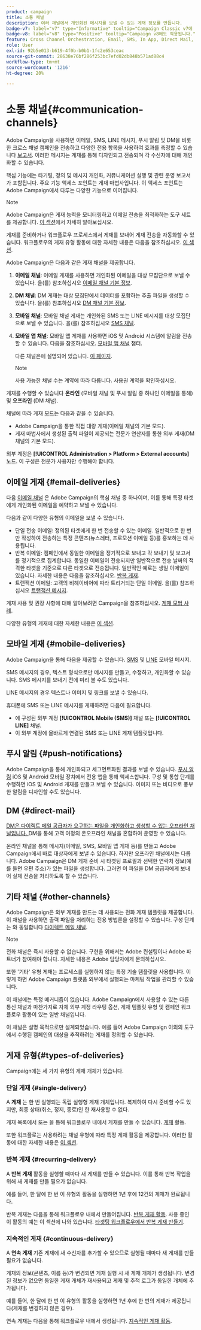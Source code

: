 ```yaml
---
product: campaign
title: 소통 채널
description: 여러 채널에서 개인화된 메시지를 보낼 수 있는 게재 정보를 만듭니다.
badge-v7: label="v7" type="Informative" tooltip="Campaign Classic v7에 적용"
badge-v8: label="v8" type="Positive" tooltip="Campaign v8에도 적용됩니다."
feature: Cross Channel Orchestration, Email, SMS, In App, Direct Mail, Push
role: User
exl-id: 92b5e013-b619-4f0b-b0b1-1fc2e653ceac
source-git-commit: 28638e76bf286f253bc7efd02db848b571ad88c4
workflow-type: tm+mt
source-wordcount: '1216'
ht-degree: 20%

---
```


# 소통 채널{#communication-channels}

Adobe Campaign을 사용하면 이메일, SMS, LINE 메시지, 푸시 알림 및 DM을 비롯한 크로스 채널 캠페인을 전송하고 다양한 전용 항목을 사용하여 효과를 측정할 수 있습니다 [보고서](../../reporting/using/delivery-reports.md). 이러한 메시지는 게재를 통해 디자인되고 전송되며 각 수신자에 대해 개인화할 수 있습니다.

핵심 기능에는 타기팅, 정의 및 메시지 개인화, 커뮤니케이션 실행 및 관련 운영 보고서가 포함됩니다. 주요 기능 액세스 포인트는 게재 마법사입니다. 이 액세스 포인트는 Adobe Campaign에서 다루는 다양한 기능으로 이어집니다.

>[!NOTE]
>
>Adobe Campaign은 게재 능력을 모니터링하고 이메일 전송을 최적화하는 도구 세트를 제공합니다. [이 섹션](about-deliverability.md)에서 자세히 알아보십시오.

게재를 준비하거나 워크플로우 프로세스에서 게재를 보내어 게재 전송을 자동화할 수 있습니다. 워크플로우의 게재 유형 활동에 대한 자세한 내용은 다음을 참조하십시오. [이 섹션](../../workflow/using/about-action-activities.md).

Adobe Campaign은 다음과 같은 게재 채널을 제공합니다.

1. **이메일 채널**: 이메일 게재를 사용하면 개인화된 이메일을 대상 모집단으로 보낼 수 있습니다. 을(를) 참조하십시오 [이메일 채널 기본 정보](about-email-channel.md).
1. **DM 채널**: DM 게재는 대상 모집단에서 데이터를 포함하는 추출 파일을 생성할 수 있습니다. 을(를) 참조하십시오 [DM 채널 기본 정보](about-direct-mail-channel.md).
1. **모바일 채널**: 모바일 채널 게재는 개인화된 SMS 또는 LINE 메시지를 대상 모집단으로 보낼 수 있습니다. 을(를) 참조하십시오 [SMS 채널](sms-channel.md).
1. **모바일 앱 채널**: 모바일 앱 게재를 사용하면 iOS 및 Android 시스템에 알림을 전송할 수 있습니다. 다음을 참조하십시오. [모바일 앱 채널](about-mobile-app-channel.md) 챕터.

   다른 채널은에 설명되어 있습니다. [이 페이지](steps-about-delivery-creation-steps.md#other-channels).

   >[!NOTE]
   >
   >사용 가능한 채널 수는 계약에 따라 다릅니다. 사용권 계약을 확인하십시오.

게재를 수행할 수 있습니다 **온라인** (모바일 채널 및 푸시 알림 중 하나인 이메일을 통해) 및 **오프라인** (DM 채널).

채널에 따라 게재 모드는 다음과 같을 수 있습니다.

* Adobe Campaign을 통한 직접 대량 게재(이메일 채널의 기본 모드).
* 게재 마법사에서 생성된 출력 파일이 제공되는 전문가 연산자를 통한 외부 게재(DM 채널의 기본 모드).

외부 계정은 **[!UICONTROL Administration > Platform > External accounts]** 노드. 이 구성은 전문가 사용자만 수행해야 합니다.

## 이메일 게재 {#email-deliveries}

다음 [이메일 채널](about-email-channel.md) 은 Adobe Campaign의 핵심 채널 중 하나이며, 이를 통해 특정 타겟에게 개인화된 이메일을 예약하고 보낼 수 있습니다.

다음과 같이 다양한 유형의 이메일을 보낼 수 있습니다.

* 단일 전송 이메일: 정의된 타겟에게 한 번 전송할 수 있는 이메일. 일반적으로 한 번만 작성하여 전송하는 특정 콘텐츠(뉴스레터, 프로모션 이메일 등)를 홍보하는 데 사용됩니다.
* 반복 이메일: 캠페인에서 동일한 이메일을 정기적으로 보내고 각 보내기 및 보고서를 정기적으로 집계합니다. 동일한 이메일이 전송되지만 일반적으로 전송 날짜의 적격한 타겟을 기준으로 다른 타겟으로 전송됩니다. 일반적인 예로는 생일 이메일이 있습니다. 자세한 내용은 다음을 참조하십시오. [반복 게재](../../workflow/using/recurring-delivery.md).
* 트랜잭션 이메일: 고객의 비헤이비어에 따라 트리거되는 단일 이메일. 을(를) 참조하십시오 [트랜잭션 메시지](../../message-center/using/about-transactional-messaging.md).

게재 사용 및 권장 사항에 대해 알아보려면 Campaign을 참조하십시오. [게재 모범 사례](delivery-best-practices.md).

다양한 유형의 게재에 대한 자세한 내용은 [이 섹션](#types-of-deliveries).

## 모바일 게재 {#mobile-deliveries}

Adobe Campaign을 통해 다음을 제공할 수 있습니다. [SMS](sms-channel.md) 및 [LINE](line-channel.md) 모바일 메시지.

SMS 메시지의 경우, 텍스트 형식으로만 메시지를 만들고, 수정하고, 개인화할 수 있습니다. SMS 메시지를 보내기 전에 미리 볼 수도 있습니다.

LINE 메시지의 경우 텍스트나 이미지 및 링크를 보낼 수 있습니다.

휴대폰에 SMS 또는 LINE 메시지를 게재하려면 다음이 필요합니다.

* 에 구성된 외부 계정 **[!UICONTROL Mobile (SMS)]** 채널 또는 **[!UICONTROL LINE]** 채널.
* 이 외부 계정에 올바르게 연결된 SMS 또는 LINE 게재 템플릿입니다.

## 푸시 알림 {#push-notifications}

Adobe Campaign을 통해 개인화되고 세그먼트화된 결과를 보낼 수 있습니다. [푸시 알림](about-mobile-app-channel.md) iOS 및 Android 모바일 장치에서 전용 앱을 통해 액세스합니다. 구성 및 통합 단계를 수행하면 iOS 및 Android 게재를 만들고 보낼 수 있습니다. 이미지 또는 비디오로 풍부한 알림을 디자인할 수도 있습니다.

## DM {#direct-mail}

[DM은 다이렉트 메일 공급자가 요구하는 파일을 개인화하고 생성할 수 있는 오프라인 채널입니다. ](about-direct-mail-channel.md) DM을 통해 고객 여정의 온오프라인 채널을 혼합하여 운영할 수 있습니다.

온라인 채널을 통해 메시지(이메일, SMS, 모바일 앱 게재 등)를 만들고 Adobe Campaign에서 바로 대상자에게 보낼 수 있습니다. 하지만 오프라인 채널에서는 다릅니다. Adobe Campaign은 DM 게재 준비 시 타겟팅 프로필과 선택한 연락처 정보(예를 들면 우편 주소)가 있는 파일을 생성합니다. 그러면 이 파일을 DM 공급자에게 보내어 실제 전송을 처리하도록 할 수 있습니다.

## 기타 채널 {#other-channels}

Adobe Campaign은 외부 게재를 만드는 데 사용되는 전화 게재 템플릿을 제공합니다. 이 채널을 사용하면 출력 파일을 처리하는 전용 방법론을 설정할 수 있습니다. 구성 단계는 와 동일합니다 [다이렉트 메일 채널](about-direct-mail-channel.md).

>[!NOTE]
>
>전화 채널은 즉시 사용할 수 없습니다. 구현을 위해서는 Adobe 컨설팅이나 Adobe 파트너가 참여해야 합니다. 자세한 내용은 Adobe 담당자에게 문의하십시오.

또한 &#39;기타&#39; 유형 게재는 프로세스를 실행하지 않는 특정 기술 템플릿을 사용합니다. 이렇게 하면 Adobe Campaign 플랫폼 외부에서 실행되는 마케팅 작업을 관리할 수 있습니다.

이 채널에는 특정 메커니즘이 없습니다. Adobe Campaign에서 사용할 수 있는 다른 통신 채널과 마찬가지로 자체 외부 계정 라우팅 옵션, 게재 템플릿 유형 및 캠페인 워크플로우 활동이 있는 일반 채널입니다.

이 채널은 설명 목적으로만 설계되었습니다. 예를 들어 Adobe Campaign 이외의 도구에서 수행된 캠페인의 대상을 추적하려는 게재를 정의할 수 있습니다.

## 게재 유형{#types-of-deliveries}

Campaign에는 세 가지 유형의 게재 개체가 있습니다.

### 단일 게재 {#single-delivery}

A **게재** 는 한 번 실행되는 독립 실행형 게재 개체입니다. 복제하여 다시 준비할 수도 있지만, 최종 상태(취소, 정지, 종료)인 한 재사용할 수 없다.

게재 목록에서 또는 을 통해 워크플로우 내에서 게재를 만들 수 있습니다. [게재](../../workflow/using/delivery.md) 활동.

또한 워크플로는 사용하려는 채널 유형에 따라 특정 게재 활동을 제공합니다. 이러한 활동에 대한 자세한 내용은 [이 섹션](../../workflow/using/cross-channel-deliveries.md).

### 반복 게재 {#recurring-delivery}

A **반복 게재** 활동을 실행할 때마다 새 게재를 만들 수 있습니다. 이를 통해 반복 작업을 위해 새 게재를 만들 필요가 없습니다.

예를 들어, 한 달에 한 번 이 유형의 활동을 실행하면 1년 후에 12건의 게재가 완료됩니다.

반복 게재는 다음을 통해 워크플로우 내에서 만들어집니다. [반복 게재 활동](../../workflow/using/recurring-delivery.md). 사용 중인 이 활동의 예는 이 섹션에 나와 있습니다. [타겟팅 워크플로우에서 반복 게재 만들기](../../workflow/using/sending-a-birthday-email.md#creating-a-recurring-delivery-in-a-targeting-workflow).

### 지속적인 게재 {#continuous-delivery}

A **연속 게재** 기존 게재에 새 수신자를 추가할 수 있으므로 실행될 때마다 새 게재를 만들 필요가 없습니다.

게재의 정보(콘텐츠, 이름 등)가 변경되면 게재 실행 시 새 게재 개체가 생성됩니다. 변경된 정보가 없으면 동일한 게재 개체가 재사용되고 게재 및 추적 로그가 동일한 개체에 추가됩니다.

예를 들어, 한 달에 한 번 이 유형의 활동을 실행하면 1년 후에 한 번의 게재가 제공됩니다(게재를 변경하지 않은 경우).

연속 게재는 다음을 통해 워크플로우 내에서 생성됩니다. [지속적인 게재 활동](../../workflow/using/continuous-delivery.md).
